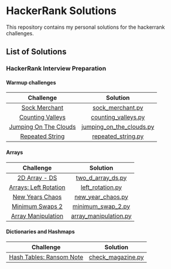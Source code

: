 # HackerRank Solutions

This repository contains my personal solutions for the hackerrank challenges. 

## List of Solutions

### HackerRank Interview Preparation
#### Warmup challenges

| Challenge | Solution |
|:---------:|:--------:|
| [Sock Merchant](https://www.hackerrank.com/challenges/sock-merchant/problem)       |   [sock_merchant.py](https://github.com/pashc/hackerrank_interview_preparation_solutions/blob/master/interview_preparation_kit/warmup_challenges/sock_merchant/sock_merchant.py)       |
| [Counting Valleys](https://www.hackerrank.com/challenges/counting-valleys/problem)        |    [counting_valleys.py](https://github.com/pashc/hackerrank_interview_preparation_solutions/blob/master/interview_preparation_kit/warmup_challenges/counting_valleys/counting_valleys.py)      |
| [Jumping On The Clouds](https://www.hackerrank.com/challenges/jumping-on-the-clouds/problem)   |    [jumping_on_the_clouds.py](https://github.com/pashc/hackerrank_interview_preparation_solutions/blob/master/interview_preparation_kit/warmup_challenges/jumping_on_the_clouds/jumping_on_the_clouds.py)      |
| [Repeated String](https://www.hackerrank.com/challenges/repeated-string/problem)   |    [repeated_string.py](https://github.com/pashc/hackerrank_interview_preparation_solutions/blob/master/interview_preparation_kit/warmup_challenges/repeated_string/repeated_string.py)      |

#### Arrays

| Challenge | Solution |
|:---------:|:--------:|
| [2D Array - DS](https://www.hackerrank.com/challenges/2d-array/problem)   |    [two_d_array_ds.py](https://github.com/pashc/hackerrank_interview_preparation_solutions/blob/master/interview_preparation_kit/arrays/two_d_array_ds/two_d_array_ds.py)      |
| [Arrays: Left Rotation](https://www.hackerrank.com/challenges/ctci-array-left-rotation/problem)   |    [left_rotation.py](https://github.com/pashc/hackerrank_interview_preparation_solutions/blob/master/interview_preparation_kit/arrays/left_rotation/left_rotation.py)      |
| [New Years Chaos](https://www.hackerrank.com/challenges/new-year-chaos/problem)   |    [new_year_chaos.py](https://github.com/pashc/hackerrank_interview_preparation_solutions/blob/master/interview_preparation_kit/arrays/new_year_chaos/new_year_chaos.py)      |
| [Minimum Swaps 2](https://www.hackerrank.com/challenges/minimum-swaps-2/problem)   |    [minimum_swap_2.py](https://github.com/pashc/hackerrank_interview_preparation_solutions/blob/master/interview_preparation_kit/arrays/minimum_swaps_2/minimum_swaps_2.py)      |
| [Array Manipulation](https://www.hackerrank.com/challenges/crush/problem)   |    [array_manipulation.py](https://github.com/pashc/hackerrank_interview_preparation_solutions/blob/master/interview_preparation_kit/arrays/array_manipulation/array_manipulation.py)      |

#### Dictionaries and Hashmaps

| Challenge | Solution |
|:---------:|:--------:|
| [Hash Tables: Ransom Note](https://www.hackerrank.com/challenges/ctci-ransom-note/problem)   |    [check_magazine.py](https://github.com/pashc/hackerrank_interview_preparation_solutions/blob/master/interview_preparation_kit/dictionaries_and_hashmaps/hash_tables_ransom_note/check_magazine.py)      |
